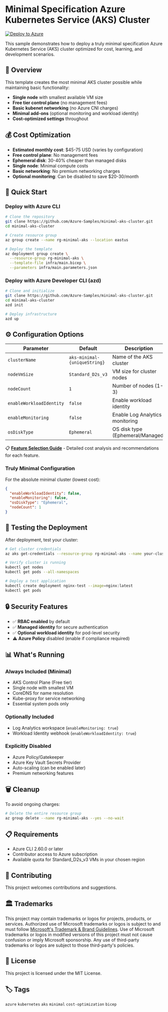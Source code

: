# Minimal Specification Azure Kubernetes Service (AKS) Cluster

[![Deploy to Azure](https://aka.ms/deploytoazurebutton)](https://portal.azure.com/#create/Microsoft.Template/uri/https%3A%2F%2Fraw.githubusercontent.com%2FAzure-Samples%2FAKS-Minimal-Cluster-Spec%2Fmain%2Farm%2Fazuredeploy.json)

This sample demonstrates how to deploy a truly minimal specification Azure Kubernetes Service (AKS) cluster optimized for cost, learning, and development scenarios.

## 🎯 Overview

This template creates the most minimal AKS cluster possible while maintaining basic functionality:

- **Single node** with smallest available VM size  
- **Free tier control plane** (no management fees)  
- **Basic kubenet networking** (no Azure CNI charges)  
- **Minimal add-ons** (optional monitoring and workload identity)  
- **Cost-optimized settings** throughout  

## 💰 Cost Optimization

- **Estimated monthly cost**: $45-75 USD (varies by configuration)
- **Free control plane**: No management fees
- **Ephemeral disk**: 30-40% cheaper than managed disks
- **Single node**: Minimal compute costs  
- **Basic networking**: No premium networking charges
- **Optional monitoring**: Can be disabled to save $20-30/month

## 🚀 Quick Start

### Deploy with Azure CLI

```bash
# Clone the repository
git clone https://github.com/Azure-Samples/minimal-aks-cluster.git
cd minimal-aks-cluster

# Create resource group
az group create --name rg-minimal-aks --location eastus

# Deploy the template
az deployment group create \
  --resource-group rg-minimal-aks \
  --template-file infra/main.bicep \
  --parameters infra/main.parameters.json
```

### Deploy with Azure Developer CLI (azd)

```bash
# Clone and initialize
git clone https://github.com/Azure-Samples/minimal-aks-cluster.git
cd minimal-aks-cluster
azd init

# Deploy infrastructure
azd up
```

## ⚙️ Configuration Options

| Parameter | Default | Description |
|-----------|---------|-------------|
| `clusterName` | `aks-minimal-{uniqueString}` | Name of the AKS cluster |
| `nodeVmSize` | `Standard_D2s_v3` | VM size for cluster nodes |
| `nodeCount` | `1` | Number of nodes (1-3) |
| `enableWorkloadIdentity` | `false` | Enable workload identity |
| `enableMonitoring` | `false` | Enable Log Analytics monitoring |
| `osDiskType` | `Ephemeral` | OS disk type (Ephemeral/Managed) |

📋 **[Feature Selection Guide](FEATURE-SELECTION-GUIDE.md)** - Detailed cost analysis and recommendations for each feature.

### Truly Minimal Configuration

For the absolute minimal cluster (lowest cost):

```json
{
  "enableWorkloadIdentity": false,
  "enableMonitoring": false,
  "osDiskType": "Ephemeral",
  "nodeCount": 1
}
```

## 🧪 Testing the Deployment

After deployment, test your cluster:

```bash
# Get cluster credentials
az aks get-credentials --resource-group rg-minimal-aks --name your-cluster-name

# Verify cluster is running
kubectl get nodes
kubectl get pods --all-namespaces

# Deploy a test application
kubectl create deployment nginx-test --image=nginx:latest
kubectl get pods
```

## 🔒 Security Features

- ✅ **RBAC enabled** by default
- ✅ **Managed identity** for secure authentication  
- ✅ **Optional workload identity** for pod-level security
- ⚠️ **Azure Policy** disabled (enable if compliance required)

## 📊 What's Running

### Always Included (Minimal)

- AKS Control Plane (Free tier)
- Single node with smallest VM
- CoreDNS for name resolution
- Kube-proxy for service networking
- Essential system pods only

### Optionally Included

- Log Analytics workspace (`enableMonitoring: true`)
- Workload Identity webhook (`enableWorkloadIdentity: true`)

### Explicitly Disabled

- Azure Policy/Gatekeeper
- Azure Key Vault Secrets Provider  
- Auto-scaling (can be enabled later)
- Premium networking features

## 🗑️ Cleanup

To avoid ongoing charges:

```bash
# Delete the entire resource group
az group delete --name rg-minimal-aks --yes --no-wait
```

## 📋 Requirements

- Azure CLI 2.60.0 or later
- Contributor access to Azure subscription
- Available quota for Standard_D2s_v3 VMs in your chosen region

## 🤝 Contributing

This project welcomes contributions and suggestions.

## 🏛️ Trademarks

This project may contain trademarks or logos for projects, products, or services. Authorized use of Microsoft trademarks or logos is subject to and must follow [Microsoft's Trademark & Brand Guidelines](https://www.microsoft.com/legal/intellectualproperty/trademarks/usage/general). Use of Microsoft trademarks or logos in modified versions of this project must not cause confusion or imply Microsoft sponsorship. Any use of third-party trademarks or logos are subject to those third-party's policies.

## 📜 License

This project is licensed under the MIT License.

## 🏷️ Tags

`azure` `kubernetes` `aks` `minimal` `cost-optimization` `bicep`
